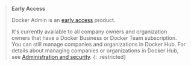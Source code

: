 > **Early Access**
>
> Docker Admin is an [early access](/release-lifecycle#early-access-ea) product.
>
> It's currently available to all company owners and organization owners that have a Docker Business or Docker Team subscription. You can still manage companies and organizations in Docker Hub. For details about managing companies or organizations in Docker Hub, see [Administration and security](/docker-hub/admin-overview/).
{: .restricted}